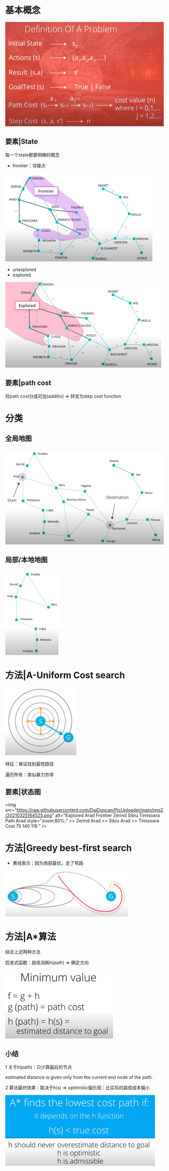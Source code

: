 # 基本概念

<img src="https://raw.githubusercontent.com/DaiDuncan/PicUploader/main/img2/20210325164150.png" alt="Definition Of A Problem  Initial State  Actions (s)  Result (s,a)  GoalTest (s)  vTrue I False  a j+l  cost value (n)  Path Cost (Si—+ —y  where i = 0,1,...  j = 1,2,...  Step Cost (s, a, s') n " style="zoom:80%;" />



## 要素|State

每一个state都要明确的概念

- frontier：邻接点

<img src="https://raw.githubusercontent.com/DaiDuncan/PicUploader/main/img2/20210325164254.png" alt="ORADEA  ZERIND  Frontier  SIBIU  FAGARAS  NEAMȚ  IAS'  VASLUI  TIMISOARA  LUGOJ  MEHADIA  DROBETA  RIMNICU VILCEA  PITESTI  CRAIOVA  URZICENI  BUCHAREST  GIURGIU  HIRSOVA  EFORIE " style="zoom: 67%;" />

- unexplored
- explored

<img src="https://raw.githubusercontent.com/DaiDuncan/PicUploader/main/img2/20210325164303.png" alt="ORADEA  ZERIND  Explored  SI 11J  RIMNIC  LUGOJ  MEHADIA  DROBETA  CRAIOVA  NEAMȚ  IASI  FAGARAS  VASLUI  LCEA  PITESTI  URZICENI  BUCHAREST  GIURGIU  HIRSOVA  EFORIE " style="zoom:67%;" />

## 要素|path cost

将path cost分成可加(additiv) => 转变为step cost function



# 分类

## 全局地图

<img src="https://raw.githubusercontent.com/DaiDuncan/PicUploader/main/img2/20210325164115.png" alt="Oradea  Zerind  Arad  Sta rt  Sibiu  Timisoara  Fagaras  Rimnicu Vilcea  Lugoj  Mehadia  Drobeta  Craiova  Neam t  Vaslui  Destination  Hirsova  Urziceni  Buc harest  Eforie  Giurgiu " style="zoom:80%;" />

## 局部/本地地图

<img src="https://raw.githubusercontent.com/DaiDuncan/PicUploader/main/img2/20210325164128.png" alt="Oradea  Zerind  Arad  Sibiu  Timisoara  Lugoj  Mehadia  Drobeta " style="zoom:67%;" />



# 方法|A-Uniform Cost search

<img src="https://raw.githubusercontent.com/DaiDuncan/PicUploader/main/img2/20210325164727.png" alt="img" style="zoom:67%;" />

特征：保证找到最短路径

遍历所有：类似暴力穷举



## 要素|状态图

<img src="https://raw.githubusercontent.com/DaiDuncan/PicUploader/main/img2/20210325164525.png" alt="Explored  Arad  Frontier  Zerind  Sibiu  Timisoara  Path  Arad style="zoom:80%;"  >> Zerind  Arad >> Sibiu  Arad >> Timisoara  Cost  75  140  118 " />



# 方法|Greedy best-first search

- 黄线表示：因为局部最优，走了弯路

<img src="https://raw.githubusercontent.com/DaiDuncan/PicUploader/main/img2/20210325164739.png" alt="img" style="zoom:67%;" />



# 方法|A*算法

结合上述两种方法



启发式函数：路径消耗h(path) => 确定方向

<img src="https://raw.githubusercontent.com/DaiDuncan/PicUploader/main/img2/20210325164548.png" alt="Minimum value  g (path) = path cost  h (path) = h(s) =  estimated distance to goal " style="zoom:80%;" />



## 小结

1 关于h(path)：只计算最后的节点

estimated distance is given only from the current end node of the path.



2 算法最终效果：取决于h(s) => optimistic偏乐观：比实际的路径成本偏小

<img src="https://raw.githubusercontent.com/DaiDuncan/PicUploader/main/img2/20210325164701.png" alt="A* finds the lowest cost path if:  It depends on the h function  h(s) < true cost  h should never overestimate distance to goal  h is optimistic  h is admissible " style="zoom: 67%;" />


